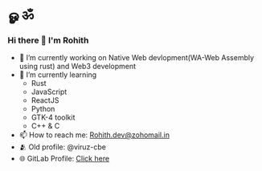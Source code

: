 # ௐ ॐ
### Hi there 👋 I'm Rohith

- 🔭 I’m currently working on Native Web devlopment(WA-Web Assembly using rust) and Web3 development
- 🌱 I’m currently learning 
    - Rust
    - JavaScript
    - ReactJS
    - Python
    - GTK-4 toolkit
    - C++ & C
- 📫 How to reach me: Rohith.dev@zohomail.in
- 🫂 Old profile: @viruz-cbe
- 🌐 GitLab Profile: <a href="https://gitlab.com/rohi-dev"> Click here </a>
<!--
**rohi-devs/rohi-devs** is a ✨ _special_ ✨ repository because its `README.md` (this file) appears on your GitHub profile.

Here are some ideas to get you started:


- 👯 I’m looking to collaborate on ...
- 🤔 I’m looking for help with ...
- 💬 Ask me about ...
- 📫 How to reach me: ...
- 😄 Pronouns: ...
- ⚡ Fun fact: ...
-->
